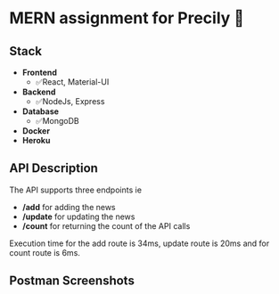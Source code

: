 # MERN assignment for Precily 🎉

## Stack
- **Frontend**
  - ✅React, Material-UI
- **Backend**
  - ✅NodeJs, Express
- **Database**
  - ✅MongoDB
- **Docker**
- **Heroku**

## API Description

The API supports three endpoints ie

- **/add** for adding the news
- **/update** for updating the news
- **/count** for returning the count of the API calls

Execution time for the add route is 34ms, update route is 20ms and for count route is 6ms.

## Postman Screenshots


